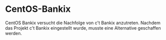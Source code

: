 # CentOS-Bankix
CentOS Bankix versucht die Nachfolge von c't Bankix anzutreten.
Nachdem das Projekt c't Bankix eingestellt wurde, musste eine Alternative geschaffen werden.
